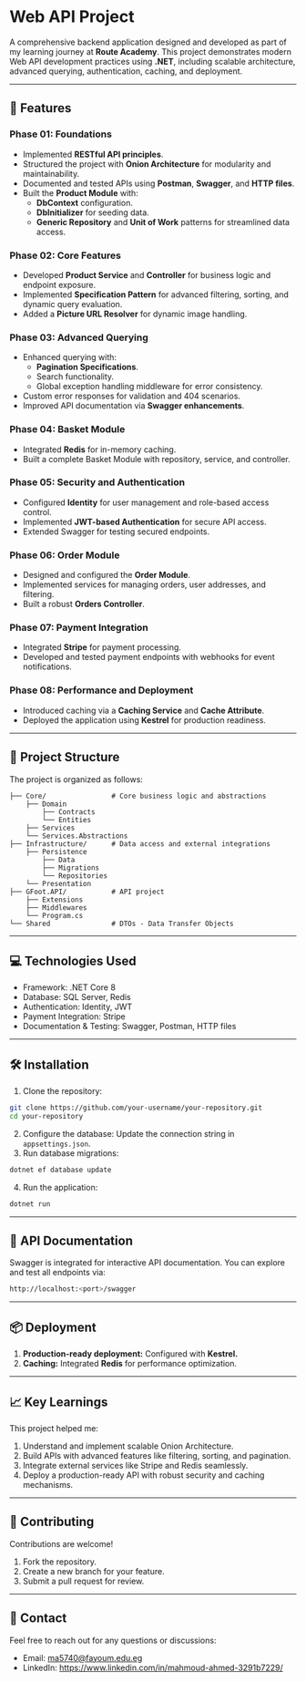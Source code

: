 # **Web API Project**  
A comprehensive backend application designed and developed as part of my learning journey at **Route Academy**. This project demonstrates modern Web API development practices using **.NET**, including scalable architecture, advanced querying, authentication, caching, and deployment.

---

## **🚀 Features**  

### **Phase 01: Foundations**  
- Implemented **RESTful API principles**.  
- Structured the project with **Onion Architecture** for modularity and maintainability.  
- Documented and tested APIs using **Postman**, **Swagger**, and **HTTP files**.  
- Built the **Product Module** with:  
  - **DbContext** configuration.  
  - **DbInitializer** for seeding data.  
  - **Generic Repository** and **Unit of Work** patterns for streamlined data access.  

### **Phase 02: Core Features**  
- Developed **Product Service** and **Controller** for business logic and endpoint exposure.  
- Implemented **Specification Pattern** for advanced filtering, sorting, and dynamic query evaluation.  
- Added a **Picture URL Resolver** for dynamic image handling.  

### **Phase 03: Advanced Querying**  
- Enhanced querying with:  
  - **Pagination Specifications**.  
  - Search functionality.  
  - Global exception handling middleware for error consistency.  
- Custom error responses for validation and 404 scenarios.  
- Improved API documentation via **Swagger enhancements**.  

### **Phase 04: Basket Module**  
- Integrated **Redis** for in-memory caching.  
- Built a complete Basket Module with repository, service, and controller.  

### **Phase 05: Security and Authentication**  
- Configured **Identity** for user management and role-based access control.  
- Implemented **JWT-based Authentication** for secure API access.  
- Extended Swagger for testing secured endpoints.  

### **Phase 06: Order Module**  
- Designed and configured the **Order Module**.  
- Implemented services for managing orders, user addresses, and filtering.  
- Built a robust **Orders Controller**.  

### **Phase 07: Payment Integration**  
- Integrated **Stripe** for payment processing.  
- Developed and tested payment endpoints with webhooks for event notifications.  

### **Phase 08: Performance and Deployment**  
- Introduced caching via a **Caching Service** and **Cache Attribute**.  
- Deployed the application using **Kestrel** for production readiness.  

---

## **📂 Project Structure**  

The project is organized as follows:  
```plaintext
├── Core/                # Core business logic and abstractions
    ├── Domain
        ├── Contracts
        └── Entities
    ├── Services
    └── Services.Abstractions
├── Infrastructure/      # Data access and external integrations
    ├── Persistence
        ├── Data
        ├── Migrations
        └── Repositories
    └── Presentation
├── GFoot.API/           # API project
    ├── Extensions
    ├── Middlewares
    └── Program.cs
└── Shared               # DTOs - Data Transfer Objects
```
---

## **💻 Technologies Used**
- Framework: .NET Core 8
- Database: SQL Server, Redis
- Authentication: Identity, JWT
- Payment Integration: Stripe
- Documentation & Testing: Swagger, Postman, HTTP files

---

## **🛠️ Installation**
1. Clone the repository:
```bash
git clone https://github.com/your-username/your-repository.git
cd your-repository
```
2. Configure the database:
Update the connection string in ```appsettings.json```.
3. Run database migrations:
```bash
dotnet ef database update
```
4. Run the application:
```bash
dotnet run
```

---

## **📜 API Documentation**
Swagger is integrated for interactive API documentation.
You can explore and test all endpoints via:
```bash
http://localhost:<port>/swagger
```
---

## **📦 Deployment**
1. **Production-ready deployment:** Configured with **Kestrel.**
2. **Caching:** Integrated **Redis** for performance optimization.

---

## **📈 Key Learnings**
This project helped me:

1. Understand and implement scalable Onion Architecture.
2. Build APIs with advanced features like filtering, sorting, and pagination.
3. Integrate external services like Stripe and Redis seamlessly.
4. Deploy a production-ready API with robust security and caching mechanisms.
   
---
## **🤝 Contributing**
Contributions are welcome!

1. Fork the repository.
2. Create a new branch for your feature.
3. Submit a pull request for review.

---

## **📧 Contact**
Feel free to reach out for any questions or discussions:

- Email: ma5740@fayoum.edu.eg
- LinkedIn: https://www.linkedin.com/in/mahmoud-ahmed-3291b7229/
